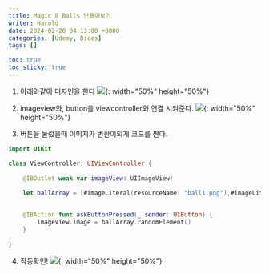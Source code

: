 ```yaml
---
title: Magic 8 Balls 만들어보기
writer: Harold
date: 2024-02-20 04:13:00 +0800
categories: [Udemy, Dices]
tags: []

toc: true
toc_sticky: true
---
```

1. 아래와같이 디자인을 한다
![](https://velog.velcdn.com/images/haroldfromk/post/49f1b60f-c2ae-4cff-936b-50f98416cf3b/image.png){: width="50%" height="50%"}

2. imageview와, button을 viewcontroller와 연결 시켜준다.
![](https://velog.velcdn.com/images/haroldfromk/post/41f1a97c-51be-4997-bca5-a34a8deda7e5/image.png){: width="50%" height="50%"}

3. 버튼을 눌렀을때 이미지가 변환이되게 코드를 짠다.
```swift
import UIKit

class ViewController: UIViewController {
    
    @IBOutlet weak var imageView: UIImageView!
    
    let ballArray = [#imageLiteral(resourceName: "ball1.png"),#imageLiteral(resourceName: "ball2.png"),#imageLiteral(resourceName: "ball3.png"),#imageLiteral(resourceName: "ball4.png"),#imageLiteral(resourceName: "ball5.png")]


    @IBAction func askButtonPressed(_ sender: UIButton) {
        imageView.image = ballArray.randomElement()
    }
    
}


```
4. 작동확인!
![](https://velog.velcdn.com/images/haroldfromk/post/c33a3c2e-54c1-40b0-bbb2-b9e9eb601d10/image.gif){: width="50%" height="50%"}